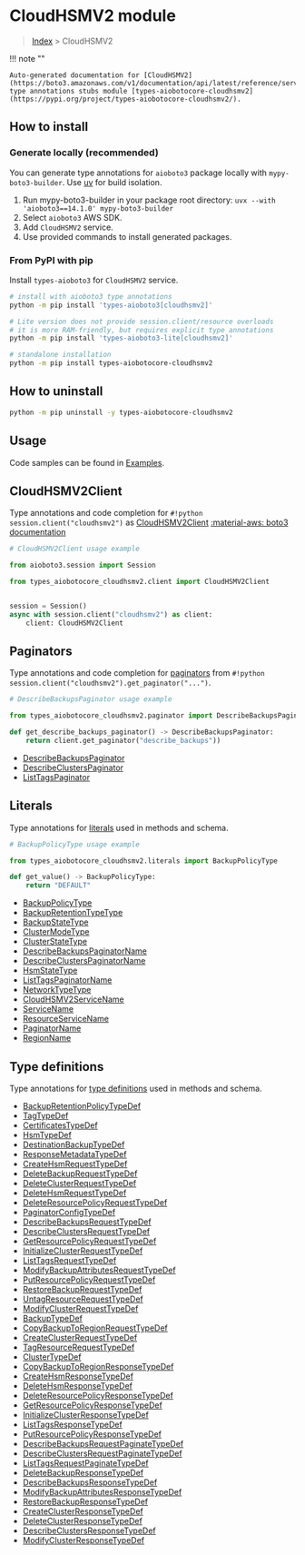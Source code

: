 # CloudHSMV2 module

> [Index](../README.md) > CloudHSMV2


!!! note ""

    Auto-generated documentation for [CloudHSMV2](https://boto3.amazonaws.com/v1/documentation/api/latest/reference/services/cloudhsmv2.html#cloudhsmv2)
    type annotations stubs module [types-aiobotocore-cloudhsmv2](https://pypi.org/project/types-aiobotocore-cloudhsmv2/).

## How to install

### Generate locally (recommended)

You can generate type annotations for `aioboto3` package locally with `mypy-boto3-builder`.
Use [uv](https://docs.astral.sh/uv/getting-started/installation/) for build isolation.

1. Run mypy-boto3-builder in your package root directory: `uvx --with 'aioboto3==14.1.0' mypy-boto3-builder`
1. Select `aioboto3` AWS SDK.
1. Add `CloudHSMV2` service.
1. Use provided commands to install generated packages.



### From PyPI with pip

Install `types-aioboto3` for `CloudHSMV2` service.

```bash
# install with aioboto3 type annotations
python -m pip install 'types-aioboto3[cloudhsmv2]'

# Lite version does not provide session.client/resource overloads
# it is more RAM-friendly, but requires explicit type annotations
python -m pip install 'types-aioboto3-lite[cloudhsmv2]'

# standalone installation
python -m pip install types-aiobotocore-cloudhsmv2
```



## How to uninstall

```bash
python -m pip uninstall -y types-aiobotocore-cloudhsmv2
```

## Usage

Code samples can be found in [Examples](./usage.md).

## CloudHSMV2Client

Type annotations and code completion for  `#!python session.client("cloudhsmv2")` as [CloudHSMV2Client](./client.md)
[:material-aws: boto3 documentation](https://boto3.amazonaws.com/v1/documentation/api/latest/reference/services/cloudhsmv2.html#CloudHSMV2.Client)

```python
# CloudHSMV2Client usage example

from aioboto3.session import Session

from types_aiobotocore_cloudhsmv2.client import CloudHSMV2Client


session = Session()
async with session.client("cloudhsmv2") as client:
    client: CloudHSMV2Client
```


## Paginators

Type annotations and code completion for
[paginators](./paginators.md)
from `#!python session.client("cloudhsmv2").get_paginator("...")`.

```python
# DescribeBackupsPaginator usage example

from types_aiobotocore_cloudhsmv2.paginator import DescribeBackupsPaginator

def get_describe_backups_paginator() -> DescribeBackupsPaginator:
    return client.get_paginator("describe_backups"))
```

- [DescribeBackupsPaginator](./paginators.md#describebackupspaginator)
- [DescribeClustersPaginator](./paginators.md#describeclusterspaginator)
- [ListTagsPaginator](./paginators.md#listtagspaginator)








## Literals

Type annotations for [literals](./literals.md) used in methods and schema.

```python
# BackupPolicyType usage example

from types_aiobotocore_cloudhsmv2.literals import BackupPolicyType

def get_value() -> BackupPolicyType:
    return "DEFAULT"
```

- [BackupPolicyType](./literals.md#backuppolicytype)
- [BackupRetentionTypeType](./literals.md#backupretentiontypetype)
- [BackupStateType](./literals.md#backupstatetype)
- [ClusterModeType](./literals.md#clustermodetype)
- [ClusterStateType](./literals.md#clusterstatetype)
- [DescribeBackupsPaginatorName](./literals.md#describebackupspaginatorname)
- [DescribeClustersPaginatorName](./literals.md#describeclusterspaginatorname)
- [HsmStateType](./literals.md#hsmstatetype)
- [ListTagsPaginatorName](./literals.md#listtagspaginatorname)
- [NetworkTypeType](./literals.md#networktypetype)
- [CloudHSMV2ServiceName](./literals.md#cloudhsmv2servicename)
- [ServiceName](./literals.md#servicename)
- [ResourceServiceName](./literals.md#resourceservicename)
- [PaginatorName](./literals.md#paginatorname)
- [RegionName](./literals.md#regionname)




## Type definitions

Type annotations for [type definitions](./type_defs.md) used in methods and schema.

- [BackupRetentionPolicyTypeDef](./type_defs.md#backupretentionpolicytypedef)
- [TagTypeDef](./type_defs.md#tagtypedef)
- [CertificatesTypeDef](./type_defs.md#certificatestypedef)
- [HsmTypeDef](./type_defs.md#hsmtypedef)
- [DestinationBackupTypeDef](./type_defs.md#destinationbackuptypedef)
- [ResponseMetadataTypeDef](./type_defs.md#responsemetadatatypedef)
- [CreateHsmRequestTypeDef](./type_defs.md#createhsmrequesttypedef)
- [DeleteBackupRequestTypeDef](./type_defs.md#deletebackuprequesttypedef)
- [DeleteClusterRequestTypeDef](./type_defs.md#deleteclusterrequesttypedef)
- [DeleteHsmRequestTypeDef](./type_defs.md#deletehsmrequesttypedef)
- [DeleteResourcePolicyRequestTypeDef](./type_defs.md#deleteresourcepolicyrequesttypedef)
- [PaginatorConfigTypeDef](./type_defs.md#paginatorconfigtypedef)
- [DescribeBackupsRequestTypeDef](./type_defs.md#describebackupsrequesttypedef)
- [DescribeClustersRequestTypeDef](./type_defs.md#describeclustersrequesttypedef)
- [GetResourcePolicyRequestTypeDef](./type_defs.md#getresourcepolicyrequesttypedef)
- [InitializeClusterRequestTypeDef](./type_defs.md#initializeclusterrequesttypedef)
- [ListTagsRequestTypeDef](./type_defs.md#listtagsrequesttypedef)
- [ModifyBackupAttributesRequestTypeDef](./type_defs.md#modifybackupattributesrequesttypedef)
- [PutResourcePolicyRequestTypeDef](./type_defs.md#putresourcepolicyrequesttypedef)
- [RestoreBackupRequestTypeDef](./type_defs.md#restorebackuprequesttypedef)
- [UntagResourceRequestTypeDef](./type_defs.md#untagresourcerequesttypedef)
- [ModifyClusterRequestTypeDef](./type_defs.md#modifyclusterrequesttypedef)
- [BackupTypeDef](./type_defs.md#backuptypedef)
- [CopyBackupToRegionRequestTypeDef](./type_defs.md#copybackuptoregionrequesttypedef)
- [CreateClusterRequestTypeDef](./type_defs.md#createclusterrequesttypedef)
- [TagResourceRequestTypeDef](./type_defs.md#tagresourcerequesttypedef)
- [ClusterTypeDef](./type_defs.md#clustertypedef)
- [CopyBackupToRegionResponseTypeDef](./type_defs.md#copybackuptoregionresponsetypedef)
- [CreateHsmResponseTypeDef](./type_defs.md#createhsmresponsetypedef)
- [DeleteHsmResponseTypeDef](./type_defs.md#deletehsmresponsetypedef)
- [DeleteResourcePolicyResponseTypeDef](./type_defs.md#deleteresourcepolicyresponsetypedef)
- [GetResourcePolicyResponseTypeDef](./type_defs.md#getresourcepolicyresponsetypedef)
- [InitializeClusterResponseTypeDef](./type_defs.md#initializeclusterresponsetypedef)
- [ListTagsResponseTypeDef](./type_defs.md#listtagsresponsetypedef)
- [PutResourcePolicyResponseTypeDef](./type_defs.md#putresourcepolicyresponsetypedef)
- [DescribeBackupsRequestPaginateTypeDef](./type_defs.md#describebackupsrequestpaginatetypedef)
- [DescribeClustersRequestPaginateTypeDef](./type_defs.md#describeclustersrequestpaginatetypedef)
- [ListTagsRequestPaginateTypeDef](./type_defs.md#listtagsrequestpaginatetypedef)
- [DeleteBackupResponseTypeDef](./type_defs.md#deletebackupresponsetypedef)
- [DescribeBackupsResponseTypeDef](./type_defs.md#describebackupsresponsetypedef)
- [ModifyBackupAttributesResponseTypeDef](./type_defs.md#modifybackupattributesresponsetypedef)
- [RestoreBackupResponseTypeDef](./type_defs.md#restorebackupresponsetypedef)
- [CreateClusterResponseTypeDef](./type_defs.md#createclusterresponsetypedef)
- [DeleteClusterResponseTypeDef](./type_defs.md#deleteclusterresponsetypedef)
- [DescribeClustersResponseTypeDef](./type_defs.md#describeclustersresponsetypedef)
- [ModifyClusterResponseTypeDef](./type_defs.md#modifyclusterresponsetypedef)

